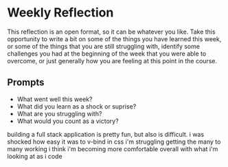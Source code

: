 # Weekly Reflection
This reflection is an open format, so it can be whatever you like. Take this opportunity to write a bit on some of the things you have learned this week, or some of the things that you are still struggling with, identify some challenges you had at the beginning of the week that you were able to overcome, or just generally how you are feeling at this point in the course.

## Prompts
- What went well this week?
- What did you learn as a shock or suprise?
- What are you struggling with?
- What would you count as a victory?

building a full stack application is pretty fun, but also is difficult.
i was shocked how easy it was to v-bind in css
i'm struggling getting the many to many working
i think i'm becoming more comfortable overall with what i'm looking at as i code 